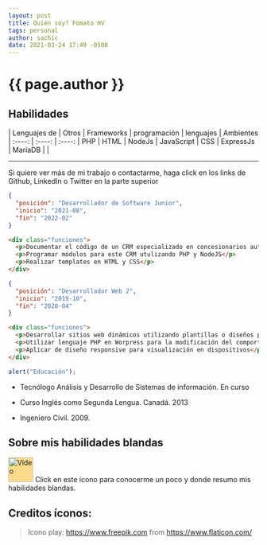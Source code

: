 ```yaml
---
layout: post
title: Quién soy? Fomato HV
tags: personal
author: sachic
date: 2021-03-24 17:49 -0500
---
```


<style>
  img[src*="#icon"] {
    width:50px;
    height:50px;
    background:#fddb8d;
  }
</style>

# {{ page.author }}
## Habilidades

| Lenguajes de | Otros | Frameworks
| programación | lenguajes | Ambientes
| :----: | :----: | :----:
| PHP | HTML | NodeJs
| JavaScript | CSS | ExpressJs
| MariaDB |  |

---
Si quiere ver más de mi trabajo o contactarme, haga click en los links de Github, LinkedIn o Twitter en la parte superior

```json
{
  "posición": "Desarrollador de Software Junior",
  "inicio": "2021-08",
  "fin": "2022-02"
}
```
```html
<div class="funciones">
  <p>Documentar el código de un CRM especializado en concesionarios automotirces</p>
  <p>Programar módulos para este CRM utulizando PHP y NodeJS</p>
  <p>Realizar templates en HTML y CSS</p>
</div>
```

```json
{
  "posición": "Desarrollador Web 2",
  "inicio": "2019-10",
  "fin": "2020-04"
}
```
```html
<div class="funciones">
  <p>Desarrollar sitios web dinámicos utilizando plantillas o diseños personalizados</p>
  <p>Utilizar lenguaje PHP en Worpress para la modificación del comportamiento de hooks, actions, filters, taxonomías, campos y funciones</p>
  <p>Aplicar de diseño responsive para visualización en dispositivos</p>
</div>
```
```js
alert("Educación");
```
- Tecnólogo Análisis y Desarrollo de Sistemas de información. En curso

- Curso Inglés como Segunda Lengua. Canadá. 2013

- Ingeniero Civil. 2009.

## Sobre mis habilidades blandas

[![Video](https://image.flaticon.com/icons/png/128/482/482059.png#icon)](https://drive.google.com/file/d/150axhPuosXp6ZaXrvoPO0Vm5AKp0iYZH/view?usp=sharing "Habilidades blandas Sachic") Click en este ícono para conocerme un poco y donde resumo mis habilidades blandas.

## Creditos íconos:
> Icono play: https://www.freepik.com from https://www.flaticon.com/
